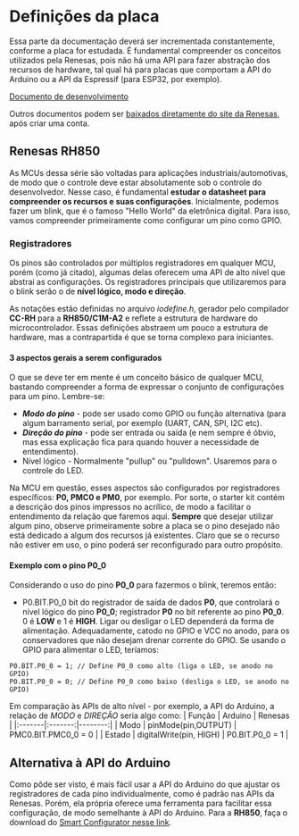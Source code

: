 # Definições da placa
Essa parte da documentação deverá ser incrementada constantemente, conforme a placa for estudada. É fundamental compreender os conceitos utilizados pela Renesas, pois não há uma API para fazer abstração dos recursos de hardware,
tal qual há para placas que comportam a API do Arduino ou a API da Espressif (para ESP32, por exemplo).

[Documento de desenvolvimento](https://github.com/user-attachments/files/19950791/RH850.pdf)

Outros documentos podem ser [baixados diretamente do site da Renesas](https://www.renesas.com/en/software-tool/cs#documents), após criar uma conta.



## Renesas RH850
As MCUs dessa série são voltadas para aplicações industriais/automotivas, de modo que o controle deve estar absolutamente sob o controle do desenvolvedor. Nesse caso, é fundamental **estudar o datasheet para compreender os recursos e suas configurações**. Inicialmente, podemos fazer um blink, que é o famoso "Hello World" da eletrônica digital. Para isso, vamos compreender primeiramente como configurar um pino como GPIO.

### Registradores
Os pinos são controlados por múltiplos registradores em qualquer MCU, porém (como já citado), algumas delas oferecem uma API de alto nível que abstrai as configurações.
Os registradores principais que utilizaremos para o blink serão o de **nível lógico, modo e direção**.

As notações estão definidas no arquivo _iodefine.h_, gerador pelo compilador **CC-RH** para a **RH850/C1M-A2** e reflete a estrutura de hardware do microcontrolador. Essas definições abstraem um pouco
a estrutura de hardware, mas a contrapartida é que se torna complexo para iniciantes.

#### 3 aspectos gerais a serem configurados
O que se deve ter em mente é um conceito básico de qualquer MCU, bastando compreender a forma de expressar o conjunto de configurações para um pino. Lembre-se:
* ***Modo do pino*** - pode ser usado como GPIO ou função alternativa (para algum barramento serial, por exemplo (UART, CAN, SPI, I2C etc).
* ***Direção do pino*** - pode ser entrada ou saída (e nem sempre é óbvio, mas essa explicação fica para quando houver a necessidade de entendimento).
* Nível lógico - Normalmente "pullup" ou "pulldown". Usaremos para o controle do LED.

Na MCU em questão, esses aspectos são configurados por registradores específicos: **P0, PMC0 e PM0**, por exemplo.
Por sorte, o starter kit contém a descrição dos pinos impressos no acrílico, de modo a facilitar o entendimento da relação que faremos aqui. **Sempre** que desejar utilizar algum pino, observe primeiramente sobre a placa se o pino desejado não está dedicado a algum dos recursos já existentes. Claro que se o recurso não estiver em uso, o pino poderá ser reconfigurado para outro propósito.

#### Exemplo com o pino P0_0
Considerando o uso do pino **P0_0** para fazermos o blink, teremos então:
* P0.BIT.P0_0 bit do registrador de saída de dados **P0**, que controlará o nível lógico do pino **P0_0**; registrador **P0** no bit referente ao pino **P0_0**. 0 é **LOW** e 1 é **HIGH**.
Ligar ou desligar o LED dependerá da forma de alimentação. Adequadamente, catodo no GPIO e VCC no anodo, para os conservadores que não desejam drenar corrente do GPIO. Se usando o GPIO para alimentar o LED,
teríamos:
```
P0.BIT.P0_0 = 1; // Define P0_0 como alto (liga o LED, se anodo no GPIO)
P0.BIT.P0_0 = 0; // Define P0_0 como baixo (desliga o LED, se anodo no GPIO)
```

Em comparação às APIs de alto nível - por exemplo, a API do Arduino, a relação de _MODO_ e _DIREÇÃO_ seria algo como:
| Função | Arduino | Renesas |
|:-------|:-------:|--------:|
| Modo   | pinMode(pin,OUTPUT) | PMC0.BIT.PMC0_0 = 0 |
| Estado | digitalWrite(pin, HIGH) | P0.BIT.P0_0 = 1 |

## Alternativa à API do Arduino
Como pôde ser visto, é mais fácil usar a API do Arduino do que ajustar os registradores de cada pino individualmente, como é padrão nas APIs da Renesas. Porém, ela própria oferece uma ferramenta para facilitar essa configuração, de modo semelhante à API do Arduino. Para a **RH850**, faça o download do [Smart Configurator nesse link](https://www.renesas.com/en/software-tool/rh850-smart-configurator#downloads).

